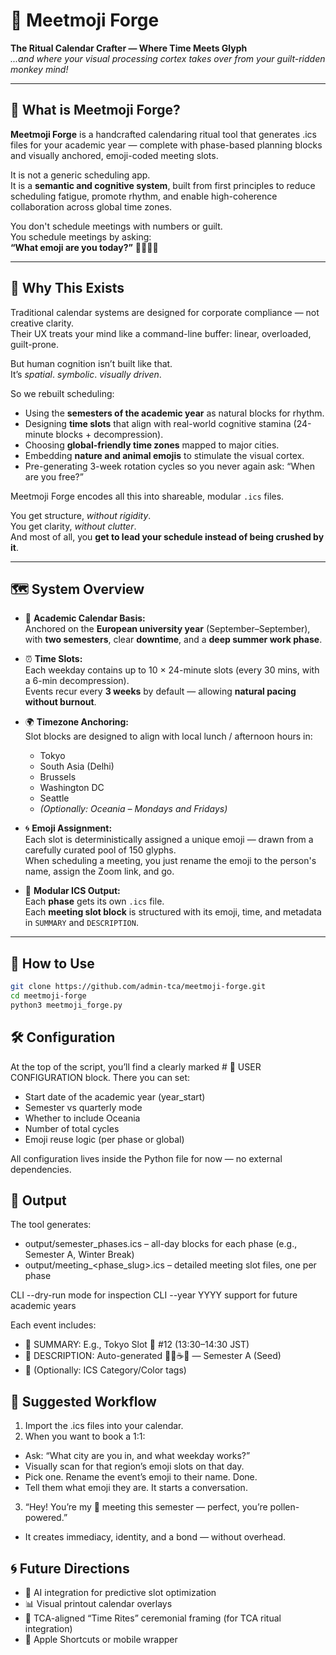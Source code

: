 # 🧿 Meetmoji Forge  
**The Ritual Calendar Crafter — Where Time Meets Glyph**  
*...and where your visual processing cortex takes over from your guilt-ridden monkey mind!*

---

## 📖 What is Meetmoji Forge?

**Meetmoji Forge** is a handcrafted calendaring ritual tool that generates .ics files for your academic year — complete with phase-based planning blocks and visually anchored, emoji-coded meeting slots.

It is not a generic scheduling app.  
It is a **semantic and cognitive system**, built from first principles to reduce scheduling fatigue, promote rhythm, and enable high-coherence collaboration across global time zones.

You don't schedule meetings with numbers or guilt.  
You schedule meetings by asking:  
**“What emoji are you today?”** 🐝🦊🌀🌿

---

## 🎯 Why This Exists

Traditional calendar systems are designed for corporate compliance — not creative clarity.  
Their UX treats your mind like a command-line buffer: linear, overloaded, guilt-prone.

But human cognition isn’t built like that.  
It’s *spatial*. *symbolic*. *visually driven*.

So we rebuilt scheduling:

- Using the **semesters of the academic year** as natural blocks for rhythm.
- Designing **time slots** that align with real-world cognitive stamina (24-minute blocks + decompression).
- Choosing **global-friendly time zones** mapped to major cities.
- Embedding **nature and animal emojis** to stimulate the visual cortex.
- Pre-generating 3-week rotation cycles so you never again ask: “When are you free?”

Meetmoji Forge encodes all this into shareable, modular `.ics` files.

You get structure, *without rigidity*.  
You get clarity, *without clutter*.  
And most of all, you **get to lead your schedule instead of being crushed by it**.

---

## 🗺️ System Overview

- 📅 **Academic Calendar Basis:**  
  Anchored on the **European university year** (September–September), with **two semesters**, clear **downtime**, and a **deep summer work phase**.

- ⏰ **Time Slots:**  
  Each weekday contains up to 10 × 24-minute slots (every 30 mins, with a 6-min decompression).  
  Events recur every **3 weeks** by default — allowing **natural pacing without burnout**.

- 🌍 **Timezone Anchoring:**  
  Slot blocks are designed to align with local lunch / afternoon hours in:
  - Tokyo
  - South Asia (Delhi)
  - Brussels
  - Washington DC
  - Seattle
  - *(Optionally: Oceania – Mondays and Fridays)*

- 🌀 **Emoji Assignment:**  
  Each slot is deterministically assigned a unique emoji — drawn from a carefully curated pool of 150 glyphs.  
  When scheduling a meeting, you just rename the emoji to the person's name, assign the Zoom link, and go.

- 📂 **Modular ICS Output:**  
  Each **phase** gets its own `.ics` file.  
  Each **meeting slot block** is structured with its emoji, time, and metadata in `SUMMARY` and `DESCRIPTION`.

---

## 🔧 How to Use

```bash
git clone https://github.com/admin-tca/meetmoji-forge.git
cd meetmoji-forge
python3 meetmoji_forge.py
```

## 🛠 Configuration
At the top of the script, you’ll find a clearly marked # 🔧 USER CONFIGURATION block.
There you can set:

  - Start date of the academic year (year_start)
  - Semester vs quarterly mode
  - Whether to include Oceania
  - Number of total cycles
  - Emoji reuse logic (per phase or global)

All configuration lives inside the Python file for now — no external dependencies.

## 📁 Output

The tool generates:

  - output/semester_phases.ics – all-day blocks for each phase (e.g., Semester A, Winter Break)
  - output/meeting_<phase_slug>.ics – detailed meeting slot files, one per phase
    
CLI --dry-run mode for inspection
CLI --year YYYY support for future academic years

Each event includes:

  - 📛 SUMMARY: E.g., Tokyo Slot 🐝 #12 (13:30–14:30 JST)
  - 🧾 DESCRIPTION: Auto-generated 🤖🔐☕️💬 — Semester A (Seed)
  - 🎨 (Optionally: ICS Category/Color tags)

## 📎 Suggested Workflow

1. Import the .ics files into your calendar.
2. When you want to book a 1:1:
  - Ask: “What city are you in, and what weekday works?”
  - Visually scan for that region’s emoji slots on that day.
  - Pick one. Rename the event’s emoji to their name. Done.
  - Tell them what emoji they are. It starts a conversation.
3. “Hey! You’re my 🐝 meeting this semester — perfect, you’re pollen-powered.”
  - It creates immediacy, identity, and a bond — without overhead.

## 🌀 Future Directions

  - 🧠 AI integration for predictive slot optimization
  - 📊 Visual printout calendar overlays
  - 📜 TCA-aligned “Time Rites” ceremonial framing (for TCA ritual integration)
  - 📆 Apple Shortcuts or mobile wrapper
